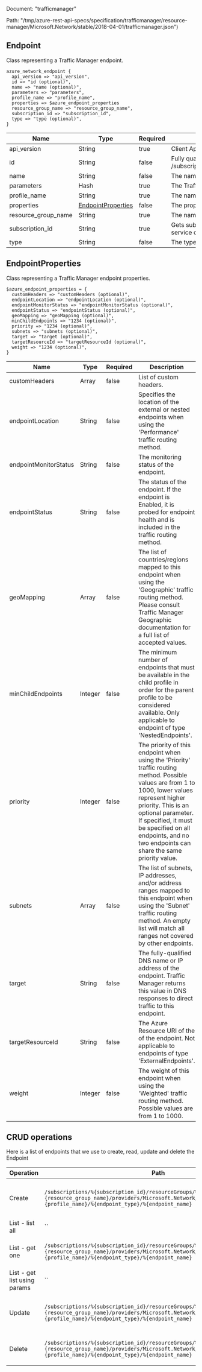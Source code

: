 Document: "trafficmanager"


Path: "/tmp/azure-rest-api-specs/specification/trafficmanager/resource-manager/Microsoft.Network/stable/2018-04-01/trafficmanager.json")

## Endpoint

Class representing a Traffic Manager endpoint.

```puppet
azure_network_endpoint {
  api_version => "api_version",
  id => "id (optional)",
  name => "name (optional)",
  parameters => "parameters",
  profile_name => "profile_name",
  properties => $azure_endpoint_properties
  resource_group_name => "resource_group_name",
  subscription_id => "subscription_id",
  type => "type (optional)",
}
```

| Name        | Type           | Required       | Description       |
| ------------- | ------------- | ------------- | ------------- |
|api_version | String | true | Client Api Version. |
|id | String | false | Fully qualified resource Id for the resource. Ex - /subscriptions/{subscriptionId}/resourceGroups/{resourceGroupName}/providers/Microsoft.Network/trafficManagerProfiles/{resourceName} |
|name | String | false | The name of the resource |
|parameters | Hash | true | The Traffic Manager endpoint parameters supplied to the CreateOrUpdate operation. |
|profile_name | String | true | The name of the Traffic Manager profile. |
|properties | [EndpointProperties](#endpointproperties) | false | The properties of the Traffic Manager endpoint. |
|resource_group_name | String | true | The name of the resource group containing the Traffic Manager endpoint to be created or updated. |
|subscription_id | String | true | Gets subscription credentials which uniquely identify Microsoft Azure subscription. The subscription ID forms part of the URI for every service call. |
|type | String | false | The type of the resource. Ex- Microsoft.Network/trafficManagerProfiles. |
        
## EndpointProperties

Class representing a Traffic Manager endpoint properties.

```puppet
$azure_endpoint_properties = {
  customHeaders => "customHeaders (optional)",
  endpointLocation => "endpointLocation (optional)",
  endpointMonitorStatus => "endpointMonitorStatus (optional)",
  endpointStatus => "endpointStatus (optional)",
  geoMapping => "geoMapping (optional)",
  minChildEndpoints => "1234 (optional)",
  priority => "1234 (optional)",
  subnets => "subnets (optional)",
  target => "target (optional)",
  targetResourceId => "targetResourceId (optional)",
  weight => "1234 (optional)",
}
```

| Name        | Type           | Required       | Description       |
| ------------- | ------------- | ------------- | ------------- |
|customHeaders | Array | false | List of custom headers. |
|endpointLocation | String | false | Specifies the location of the external or nested endpoints when using the 'Performance' traffic routing method. |
|endpointMonitorStatus | String | false | The monitoring status of the endpoint. |
|endpointStatus | String | false | The status of the endpoint. If the endpoint is Enabled, it is probed for endpoint health and is included in the traffic routing method. |
|geoMapping | Array | false | The list of countries/regions mapped to this endpoint when using the 'Geographic' traffic routing method. Please consult Traffic Manager Geographic documentation for a full list of accepted values. |
|minChildEndpoints | Integer | false | The minimum number of endpoints that must be available in the child profile in order for the parent profile to be considered available. Only applicable to endpoint of type 'NestedEndpoints'. |
|priority | Integer | false | The priority of this endpoint when using the 'Priority' traffic routing method. Possible values are from 1 to 1000, lower values represent higher priority. This is an optional parameter.  If specified, it must be specified on all endpoints, and no two endpoints can share the same priority value. |
|subnets | Array | false | The list of subnets, IP addresses, and/or address ranges mapped to this endpoint when using the 'Subnet' traffic routing method. An empty list will match all ranges not covered by other endpoints. |
|target | String | false | The fully-qualified DNS name or IP address of the endpoint. Traffic Manager returns this value in DNS responses to direct traffic to this endpoint. |
|targetResourceId | String | false | The Azure Resource URI of the of the endpoint. Not applicable to endpoints of type 'ExternalEndpoints'. |
|weight | Integer | false | The weight of this endpoint when using the 'Weighted' traffic routing method. Possible values are from 1 to 1000. |



## CRUD operations

Here is a list of endpoints that we use to create, read, update and delete the Endpoint

| Operation | Path | Verb | Description | OperationID |
| ------------- | ------------- | ------------- | ------------- | ------------- |
|Create|`/subscriptions/%{subscription_id}/resourceGroups/%{resource_group_name}/providers/Microsoft.Network/trafficmanagerprofiles/%{profile_name}/%{endpoint_type}/%{endpoint_name}`|Put|Create or update a Traffic Manager endpoint.|Endpoints_CreateOrUpdate|
|List - list all|``||||
|List - get one|`/subscriptions/%{subscription_id}/resourceGroups/%{resource_group_name}/providers/Microsoft.Network/trafficmanagerprofiles/%{profile_name}/%{endpoint_type}/%{endpoint_name}`|Get|Gets a Traffic Manager endpoint.|Endpoints_Get|
|List - get list using params|``||||
|Update|`/subscriptions/%{subscription_id}/resourceGroups/%{resource_group_name}/providers/Microsoft.Network/trafficmanagerprofiles/%{profile_name}/%{endpoint_type}/%{endpoint_name}`|Put|Create or update a Traffic Manager endpoint.|Endpoints_CreateOrUpdate|
|Delete|`/subscriptions/%{subscription_id}/resourceGroups/%{resource_group_name}/providers/Microsoft.Network/trafficmanagerprofiles/%{profile_name}/%{endpoint_type}/%{endpoint_name}`|Delete|Deletes a Traffic Manager endpoint.|Endpoints_Delete|
